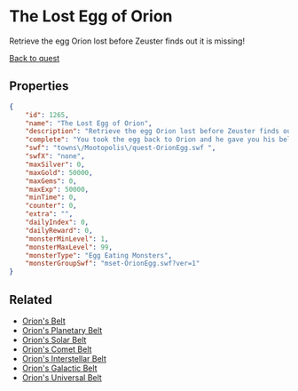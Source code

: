 # The Lost Egg of Orion

Retrieve the egg Orion lost before Zeuster finds out it is missing!

[Back to quest](../quests.md)

## Properties

```json
{
    "id": 1265,
    "name": "The Lost Egg of Orion",
    "description": "Retrieve the egg Orion lost before Zeuster finds out it is missing!",
    "complete": "You took the egg back to Orion and he gave you his belt in return!",
    "swf": "towns\/Mootopolis\/quest-OrionEgg.swf ",
    "swfX": "none",
    "maxSilver": 0,
    "maxGold": 50000,
    "maxGems": 0,
    "maxExp": 50000,
    "minTime": 0,
    "counter": 0,
    "extra": "",
    "dailyIndex": 0,
    "dailyReward": 0,
    "monsterMinLevel": 1,
    "monsterMaxLevel": 99,
    "monsterType": "Egg Eating Monsters",
    "monsterGroupSwf": "mset-OrionEgg.swf?ver=1"
}
```

## Related

- [Orion's Belt](../items/13733-orion-s-belt.md)
- [Orion's Planetary Belt](../items/13734-orion-s-planetary-belt.md)
- [Orion's Solar Belt](../items/13735-orion-s-solar-belt.md)
- [Orion's Comet Belt](../items/13736-orion-s-comet-belt.md)
- [Orion's Interstellar Belt](../items/13737-orion-s-interstellar-belt.md)
- [Orion's Galactic Belt](../items/13738-orion-s-galactic-belt.md)
- [Orion's Universal Belt](../items/13739-orion-s-universal-belt.md)

